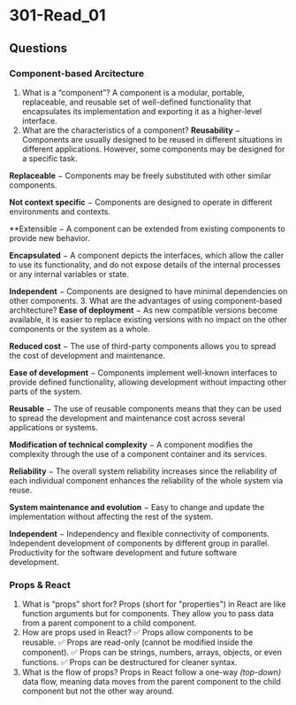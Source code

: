 # 301-Read_01

## Questions

### Component-based Arcitecture
1. What is a “component”?
A component is a modular, portable, replaceable, and reusable set of well-defined functionality that encapsulates its implementation and exporting it as a higher-level interface.
2. What are the characteristics of a component?
**Reusability** − Components are usually designed to be reused in different situations in different applications. However, some components may be designed for a specific task.

**Replaceable** − Components may be freely substituted with other similar components.

**Not context specific** − Components are designed to operate in different environments and contexts.

**Extensible − A component can be extended from existing components to provide new behavior.

**Encapsulated** − A component depicts the interfaces, which allow the caller to use its functionality, and do not expose details of the internal processes or any internal variables or state.

**Independent** − Components are designed to have minimal dependencies on other components.
3. What are the advantages of using component-based architecture?
**Ease of deployment** − As new compatible versions become available, it is easier to replace existing versions with no impact on the other components or the system as a whole.

**Reduced cost** − The use of third-party components allows you to spread the cost of development and maintenance.

**Ease of development** − Components implement well-known interfaces to provide defined functionality, allowing development without impacting other parts of the system.

**Reusable** − The use of reusable components means that they can be used to spread the development and maintenance cost across several applications or systems.

**Modification of technical complexity** − A component modifies the complexity through the use of a component container and its services.

**Reliability** − The overall system reliability increases since the reliability of each individual component enhances the reliability of the whole system via reuse.

**System maintenance and evolution** − Easy to change and update the implementation without affecting the rest of the system.

**Independent** − Independency and flexible connectivity of components. Independent development of components by different group in parallel. Productivity for the software development and future software development.

### Props & React
1. What is “props” short for?
Props (short for "properties") in React are like function arguments but for components. They allow you to pass data from a parent component to a child component.
2. How are props used in React?
✅ Props allow components to be reusable.
✅ Props are read-only (cannot be modified inside the component).
✅ Props can be strings, numbers, arrays, objects, or even functions.
✅ Props can be destructured for cleaner syntax.
3. What is the flow of props?
Props in React follow a one-way *(top-down)* data flow, meaning data moves from the parent component to the child component but not the other way around.
